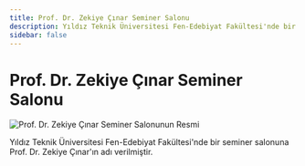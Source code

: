 ```yaml
---
title: Prof. Dr. Zekiye Çınar Seminer Salonu
description: Yıldız Teknik Üniversitesi Fen-Edebiyat Fakültesi'nde bir seminer salonuna Prof. Dr. Zekiye Çınar'ın adı verilmiştir.
sidebar: false
---
```


# Prof. Dr. Zekiye Çınar Seminer Salonu

![Prof. Dr. Zekiye Çınar Seminer Salonunun Resmi](/images/prof-dr-zekiye-cinar-seminer-salonu.webp)

Yıldız Teknik Üniversitesi Fen-Edebiyat Fakültesi'nde bir seminer salonuna Prof. Dr. Zekiye Çınar'ın adı verilmiştir.
